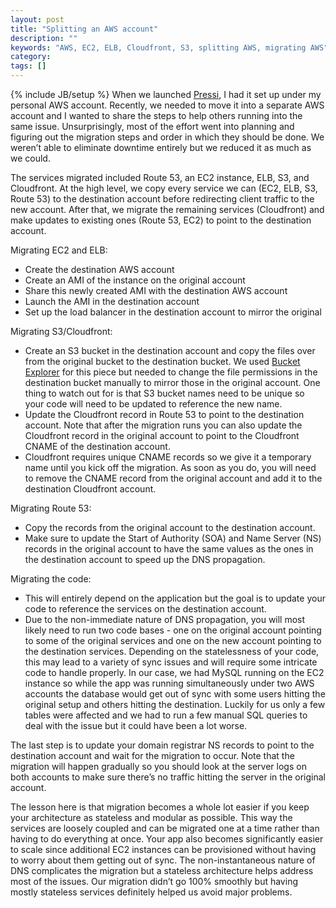 ```yaml
---
layout: post
title: "Splitting an AWS account"
description: ""
keywords: "AWS, EC2, ELB, Cloudfront, S3, splitting AWS, migrating AWS"
category:
tags: []
---
```

{% include JB/setup %}
When we launched <a href="http://getpressi.com" target="_blank">Pressi</a>, I had it set up under my personal AWS account. Recently, we needed to move it into a separate AWS account and I wanted to share the steps to help others running into the same issue. Unsurprisingly, most of the effort went into planning and figuring out the migration steps and order in which they should be done. We weren’t able to eliminate downtime entirely but we reduced it as much as we could.

The services migrated included Route 53, an EC2 instance, ELB, S3, and Cloudfront. At the high level, we copy every service we can (EC2, ELB, S3, Route 53) to the destination account before redirecting client traffic to the new account. After that, we migrate the remaining services (Cloudfront) and make updates to existing ones (Route 53, EC2) to point to the destination account.

Migrating EC2 and ELB:
<ul class="bulleted">
	<li>Create the destination AWS account</li>
	<li>Create an AMI of the instance on the original account</li>
	<li>Share this newly created AMI with the destination AWS account</li>
	<li>Launch the AMI in the destination account</li>
	<li>Set up the load balancer in the destination account to mirror the original</li>
</ul>

Migrating S3/Cloudfront:
<ul class="bulleted">
	<li>Create an S3 bucket in the destination account and copy the files over from the original bucket to the destination bucket. We used <a href="http://www.bucketexplorer.com/be-download.html" target="_blank">Bucket Explorer</a> for this piece but needed to change the file permissions in the destination bucket manually to mirror those in the original account. One thing to watch out for is that S3 bucket names need to be unique so your code will need to be updated to reference the new name.</li>
	<li>Update the Cloudfront record in Route 53 to point to the destination account. Note that after the migration runs you can also update the Cloudfront record in the original account to point to the Cloudfront CNAME of the destination account.</li>
	<li>Cloudfront requires unique CNAME records so we give it a temporary name until you kick off the migration. As soon as you do, you will need to remove the CNAME record from the original account and add it to the destination Cloudfront account.</li>
</ul>

Migrating Route 53:
<ul class="bulleted">
	<li>Copy the records from the original account to the destination account.</li>
	<li>Make sure to update the Start of Authority (SOA) and Name Server (NS) records in the original account to have the same values as the ones in the destination account to speed up the DNS propagation.</li>
</ul>

Migrating the code:
<ul class="bulleted">
	<li>This will entirely depend on the application but the goal is to update your code to reference the services on the destination account.</li>
	<li>Due to the non-immediate nature of DNS propagation, you will most likely need to run two code bases - one on the original account pointing to some of the original services and one on the new account pointing to the destination services. Depending on the statelessness of your code, this may lead to a variety of sync issues and will require some intricate code to handle properly. In our case, we had MySQL running on the EC2 instance so while the app was running simultaneously under two AWS accounts the database would get out of sync with some users hitting the original setup and others hitting the destination. Luckily for us only a few tables were affected and we had to run a few manual SQL queries to deal with the issue but it could have been a lot worse.</li>
</ul>

The last step is to update your domain registrar NS records to point to the destination account and wait for the migration to occur. Note that the migration will happen gradually so you should look at the server logs on both accounts to make sure there’s no traffic hitting the server in the original account.

The lesson here is that migration becomes a whole lot easier if you keep your architecture as stateless and modular as possible. This way the services are loosely coupled and can be migrated one at a time rather than having to do everything at once. Your app also becomes significantly easier to scale since additional EC2 instances can be provisioned without having to worry about them getting out of sync. The non-instantaneous nature of DNS complicates the migration but a stateless architecture helps address most of the issues. Our migration didn’t go 100% smoothly but having mostly stateless services definitely helped us avoid major problems.

